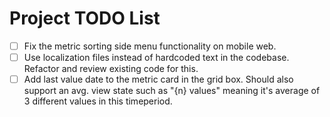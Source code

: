 # Project TODO List

- [ ] Fix the metric sorting side menu functionality on mobile web.
- [ ] Use localization files instead of hardcoded text in the codebase. Refactor and review existing code for this.
- [ ] Add last value date to the metric card in the grid box. Should also support an avg. view state such as "{n} values" meaning it's average of 3 different values in this timeperiod.
